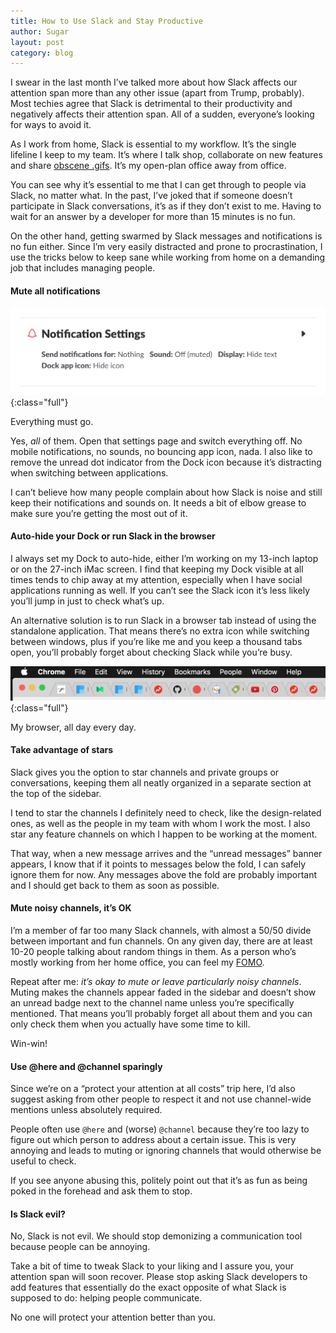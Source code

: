 ```yaml
---
title: How to Use Slack and Stay Productive
author: Sugar
layout: post
category: blog
---
```

I swear in the last month I’ve talked more about how Slack affects our attention span more than any other issue (apart from Trump, probably).  Most techies agree that Slack is detrimental to their productivity and negatively affects their attention span. All of a sudden, everyone’s looking for ways to avoid it.

As I work from home, Slack is essential to my workflow. It’s the single lifeline I keep to my team. It’s where I talk shop, collaborate on new features and share [obscene .gifs](https://i.imgur.com/pnhh42v.gif). It’s my open-plan office away from office.

You can see why it’s essential to me that I can get through to people via Slack, no matter what. In the past, I’ve joked that if someone doesn’t participate in Slack conversations, it’s as if they don’t exist to me. Having to wait for an answer by a developer for more than 15 minutes is no fun.

On the other hand, getting swarmed by Slack messages and notifications is no fun either. Since I’m very easily distracted and prone to procrastination, I use the tricks below to keep sane while working from home on a demanding job that includes managing people.

#### Mute all notifications

![All. of. it.](/images/slack/notifications.png){:class="full"}

<div class="img-caption">Everything must go.</div>

Yes, *all* of them. Open that settings page and switch everything off. No mobile notifications, no sounds, no bouncing app icon, nada. I also like to remove the unread dot indicator from the Dock icon because it’s distracting when switching between applications.

I can’t believe how many people complain about how Slack is noise and still keep their notifications and sounds on. It needs a bit of elbow grease to make sure you’re getting the most out of it.

#### Auto-hide your Dock or run Slack in the browser

I always set my Dock to auto-hide, either I’m working on my 13-inch laptop or on the 27-inch iMac screen. I find that keeping my Dock visible at all times tends to chip away at my attention, especially when I have social applications running as well. If you can’t see the Slack icon it’s less likely you’ll jump in just to check what’s up.

An alternative solution is to run Slack in a browser tab instead of using the standalone application. That means there’s no extra icon while switching between windows, plus if you’re like me and you keep a thousand tabs open, you’ll probably forget about checking Slack while you’re busy.

![A typical day](/images/slack/tabs.png){:class="full"}

<div class="img-caption">My browser, all day every day.</div>

#### Take advantage of stars

Slack gives you the option to star channels and private groups or conversations, keeping them all neatly organized in a separate section at the top of the sidebar. 

I tend to star the channels I definitely need to check, like the design-related ones, as well as the people in my team with whom I work the most. I also star any feature channels on which I happen to be working at the moment.

That way, when a new message arrives and the “unread messages” banner appears, I know that if it points to messages below the fold, I can safely ignore them for now. Any messages above the fold are probably important and I should get back to them as soon as possible.

#### Mute noisy channels, it’s OK

I’m a member of far too many Slack channels, with almost a 50/50 divide between important and fun channels. On any given day, there are at least 10-20 people talking about random things in them. As a person who’s mostly working from her home office, you can feel my [FOMO](https://en.wikipedia.org/wiki/Fear_of_missing_out). 

Repeat after me: *it’s okay to mute or leave particularly noisy channels*. Muting makes the channels appear faded in the sidebar and doesn’t show an unread badge next to the channel name unless you’re specifically mentioned. That means you’ll probably forget all about them and you can only check them when you actually have some time to kill. 

Win-win!

#### Use @here and @channel sparingly

Since we’re on a “protect your attention at all costs” trip here, I’d also suggest asking from other people to respect it and not use channel-wide mentions unless absolutely required.

People often use `@here` and (worse) `@channel` because they’re too lazy to figure out which person to address about a certain issue. This is very annoying and leads to muting or ignoring channels that would otherwise be useful to check.

If you see anyone abusing this, politely point out that it’s as fun as being poked in the forehead and ask them to stop.

#### Is Slack evil?

No, Slack is not evil. We should stop demonizing a communication tool because people can be annoying. 

Take a bit of time to tweak Slack to your liking and I assure you, your attention span will soon recover. Please stop asking Slack developers to add features that essentially do the exact opposite of what Slack is supposed to do: helping people communicate.

No one will protect your attention better than you.
